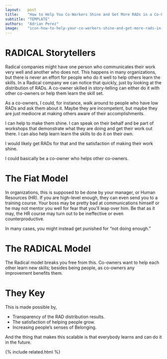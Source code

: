 ```yaml
---
layout:   post
title:    "How to Help You Co-Workers Shine and Get More RADs in a Co-Owned Company"
subtitle: "TEMPLATE"
authors:  "Adrian Perez"
image:    "icon-how-to-help-your-co-workers-shine-and-get-more-rads-in-a-co-owned-company.svg"
---
```


<div style="display:none;">
 <p><span class='_paradigm'>Radical</span> Storytellers can help co-owners</p>
</div>

<h1>RADICAL Storytellers</h1>
 <p><span class='_paradigm'>Radical</span> companies might have one person who communicates their work very well and another who does not. This happens in many organizations, but there is never an effort for people who do it well to help others learn the skills. In a <span class='_paradigm'>Radical</span> company we can notice that quickly, just by looking at the distribution of <span class='_paradigm'>RAD</span>s. A co-owner skilled in story-telling can either do it with other co-owners or help them learn the skill set.</p>
 <p>As a co-owners, I could, for instance, walk around to people who have low <span class='_paradigm'>RAD</span>s and ask them about it. Maybe they are incompetent, but maybe they are just mediocre at making others aware of their accomplishments.</p>
 <p>I can help to make them shine. I can speak on their behalf and be part of workshops that demonstrate what they are doing and get their work out there. I can also help learn learn the skills to do it on their own.</p>
 <p>I would likely get <span class='_paradigm'>RAD</span>s for that and the satisfaction of making their work shine.</p>
 <p>I could basically be a co-owner who helps other co-owners.</p>

<h1>The Fiat Model</h1>
 <p>In  organizations, this is supposed to be done by your manager, or Human Resources (HR). If you are high-level enough, they can even send you to a training course. Your boss may be pretty bad at communications himself or he may not mentor you well for fear that you&rsquo;ll leap over him. Be that as it may, the HR course may turn out to be ineffective or even counterproductive.</p>
 <p>In many cases, you might instead get punished for &ldquo;not doing enough.&rdquo;</p>

<h1>The RADICAL Model</h1>
 <p>The <span class='_paradigm'>Radical</span> model breaks you free from this. Co-owners want to help each other learn new skills; besides being people, as co-owners any improvement benefits them.</p>

<h1>They Key</h1>
 <p>This is made possible by,</p>
  <ul>
   <li>Transparency of the <span class='_paradigm'>RAD</span> distribution results.</li>
   <li>The satisfaction of helping people grow.</li>
   <li>Increasing people&rsquo;s senses of <span class='_paradigm'>Belonging</span>.</li>
  </ul>
 <p>And the thing that makes this scalable is that everybody learns and can do it in the future.</p>

{% include related.html %}
